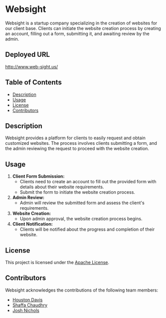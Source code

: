 # Websight
Websight is a startup company specializing in the creation of websites for our client base. Clients can initiate the website creation process by creating an account, filling out a form, submitting it, and awaiting review by the admin.

## Deployed URL
http://www.web-sight.us/

## Table of Contents
- [Description](#description)
- [Usage](#usage)
- [License](#license)
- [Contributors](#contributors)
  
## Description
Websight provides a platform for clients to easily request and obtain customized websites. The process involves clients submitting a form, and the admin reviewing the request to proceed with the website creation.

## Usage
1. **Client Form Submission:**
   - Clients need to create an account to fill out the provided form with details about their website requirements.
   - Submit the form to initiate the website creation process.
2. **Admin Review:**
   - Admin will review the submitted form and assess the client's requirements.
3. **Website Creation:**
   - Upon admin approval, the website creation process begins.
4. **Client Notification:**
   - Clients will be notified about the progress and completion of their website.
     
## License
This project is licensed under the [Apache License](LICENSE).

## Contributors
Websight acknowledges the contributions of the following team members:
- [Houston Davis](https://github.com/HDavis147)
- [Shaffa Chaudhry](https://github.com/shaffachaudhry)
- [Josh Nichols](https://github.com/JoshON5)
